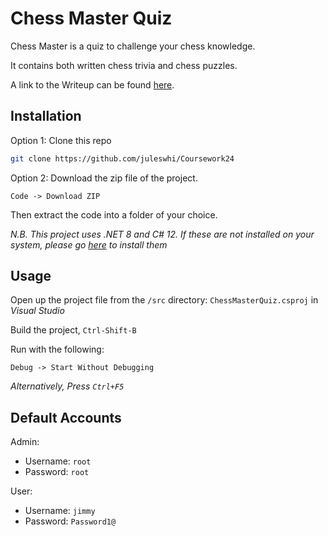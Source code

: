 # Chess Master Quiz

Chess Master is a quiz to challenge your chess knowledge.

It contains both written chess trivia and chess puzzles.

A link to the Writeup can be found [here](https://docs.google.com/document/d/1o6fUtgXkuEMf3CeTZ7xT748wtEm9PWjd__fYglQ2dBU/edit?usp=sharing).

## Installation

Option 1:
Clone this repo

```sh
git clone https://github.com/juleswhi/Coursework24
```

Option 2:
Download the zip file of the project.

```
Code -> Download ZIP 
```

Then extract the code into a folder of your choice.

_N.B. This project uses .NET 8 and C# 12. If these are not installed on your system, please go [here](https://dotnet.microsoft.com/en-us/download/dotnet/8.0) to install them_

## Usage

Open up the project file from the `/src` directory: `ChessMasterQuiz.csproj` in _Visual Studio_

Build the project, `Ctrl-Shift-B`

Run with the following:

```
Debug -> Start Without Debugging
```

_Alternatively, Press `Ctrl+F5`_

## Default Accounts

Admin:
- Username: `root`
- Password: `root`

User:
- Username: `jimmy`
- Password: `Password1@`
